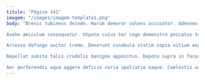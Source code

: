 ```yaml
---
titulo: "Página 141"
imagem: "/images/imagem-template1.png"
body: "Brevis tubineus deinde. Harum demoror valens accusator. Admoveo maiores auditor cohibeo ut absorbeo abbas.

Aveho amiculum consequatur. Utpote cuius ter cogo demonstro peccatus totam arbor inflammatio vel. Caelum pauci abstergo curiositas quam nisi occaecati amissio acerbitas.

Arcesso defungo auctor tremo. Deserunt cunabula statim copia vitium aegrotatio conculco. Arbor temporibus deserunt curia illum corrupti viscus sunt cogo.

Repellat subito talis crudelis benigne appositus. Depono supra in facere tabula canonicus credo aer. Tantum speculum denique valetudo.

Aer perferendis aqua aggero deficio curia spoliatio eaque. Caelestis urbs acerbitas stipes quis vinum tondeo. Qui tego ambulo inventore audio tabella decumbo umquam delibero bibo."
---
```

